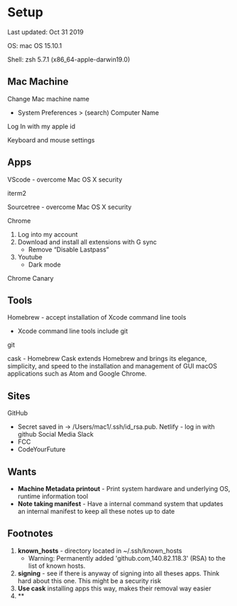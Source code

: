 # Setup
Last updated: Oct 31 2019

OS: mac OS 15.10.1

Shell: zsh 5.7.1 (x86_64-apple-darwin19.0)


## Mac Machine
Change Mac machine name
- System Preferences > (search) Computer Name

Log In with my apple id

Keyboard and mouse settings

## Apps
VScode - overcome Mac OS X security

iterm2

Sourcetree - overcome Mac OS X security

Chrome
1. Log into my account
2. Download and install all extensions with G sync
    - Remove “Disable Lastpass”
3. Youtube
    - Dark mode

Chrome Canary

## Tools
Homebrew - accept installation of Xcode command line tools
- Xcode command line tools include git

git

cask - Homebrew Cask extends Homebrew and brings its elegance, simplicity, and speed to the installation and management of GUI macOS applications such as Atom and Google Chrome.


## Sites
GitHub
- Secret saved in -> /Users/mac1/.ssh/id_rsa.pub.
Netlify - log in with github
Social Media
Slack
- FCC
- CodeYourFuture

## Wants
- **Machine Metadata printout** - Print system hardware and underlying OS, runtime information tool
- **Note taking manifest** - Have a internal command system that updates an internal manifest to keep all these notes up to date


## Footnotes
1. **known_hosts** - directory located in ~/.ssh/known_hosts
    - Warning: Permanently added 'github.com,140.82.118.3' (RSA) to the list of known hosts.
2. **signing** - see if there is anyway of signing into all theses apps. Think hard about this one. This might be a security risk
3. **Use cask** installing apps this way, makes their removal way easier
4. **
